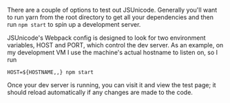 There are a couple of options to test out JSUnicode. Generally you'll want to run yarn from the root directory to get all your dependencies and then run `npm start` to spin up a development server.

JSUnicode's Webpack config is designed to look for two environment variables, HOST and PORT, which control the dev server. As an example, on my development VM I use the machine's actual hostname to listen on, so I run

```
HOST=${HOSTNAME,,} npm start
```

Once your dev server is running, you can visit it and view the test page; it should reload automatically if any changes are made to the code.
